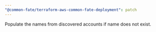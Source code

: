 ```yaml
---
"@common-fate/terraform-aws-common-fate-deployment": patch
---
```


Populate the names from discovered accounts if name does not exist.
